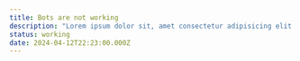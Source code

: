 ```yaml
---
title: Bots are not working
description: "Lorem ipsum dolor sit, amet consectetur adipisicing elit. Voluptatem natus id\r\n  explicabo ullam odit quod deleniti error, tempore ipsum saepe eligendi vitae\r\n  reiciendis laboriosam illo. Cum labore saepe ad reprehenderit?"
status: working
date: 2024-04-12T22:23:00.000Z
---
```


